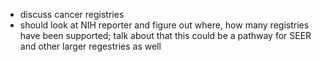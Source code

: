 - discuss cancer registries 
- should look at NIH reporter and figure out where, how many registries have been supported; talk about that this could be a pathway for SEER and other larger regestries as well 